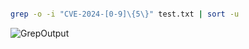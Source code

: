

```bash

grep -o -i "CVE-2024-[0-9]\{5\}" test.txt | sort -u

```

![GrepOutput](https://github.com/user-attachments/assets/dc4b0a2f-d477-4d24-b5bd-0274b40ccff8)
